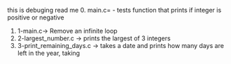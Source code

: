 this is debuging read me 
0. main.c= - tests function that prints if integer is positive or negative
1. 1-main.c->  Remove an infinite loop
2. 2-largest_number.c -> prints the largest of 3 integers
3. 3-print_remaining_days.c -> takes a date and prints how many days are left in the year, taking
